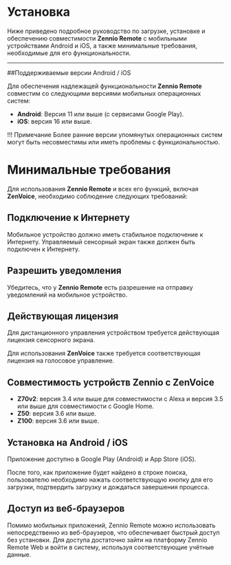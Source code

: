 # Установка

Ниже приведено подробное руководство по загрузке, установке и обеспечению совместимости **Zennio Remote** с мобильными устройствами Android и iOS, а также минимальные требования, необходимые для его функциональности.

---

##Поддерживаемые версии Android / iOS

Для обеспечения надлежащей функциональности **Zennio Remote** совместим со следующими версиями мобильных операционных систем:

* **Android**: Версия 11 или выше (с сервисами Google Play).
* **iOS**: версия 16 или выше.

!!! Примечание
    Более ранние версии упомянутых операционных систем могут быть несовместимы или иметь проблемы с функциональностью.

# Минимальные требования

Для использования **Zennio Remote** и всех его функций, включая **ZenVoice**, необходимо соблюдение следующих требований:

## Подключение к Интернету

Мобильное устройство должно иметь стабильное подключение к Интернету.
Управляемый сенсорный экран также должен быть подключен к Интернету.

## Разрешить уведомления

Убедитесь, что у **Zennio Remote** есть разрешение на отправку уведомлений на мобильное устройство.

## Действующая лицензия

Для дистанционного управления устройством требуется действующая лицензия сенсорного экрана.

Для использования **ZenVoice** также требуется соответствующая лицензия на голосовое управление.

## Совместимость устройств Zennio с ZenVoice

* **Z70v2**: версия 3.4 или выше для совместимости с Alexa и версия 3.5 или выше для совместимости с Google Home.
* **Z50**: версия 3.6 или выше.
* **Z100**: версия 3.6 или выше.

## Установка на Android / iOS

Приложение доступно в Google Play (Android) и App Store (iOS).

После того, как приложение будет найдено в строке поиска, пользователю необходимо нажать соответствующую кнопку для его загрузки, подтвердить загрузку и дождаться завершения процесса.

## Доступ из веб-браузеров

Помимо мобильных приложений, Zennio Remote можно использовать непосредственно из веб-браузеров, что обеспечивает быстрый доступ без установки. Для доступа достаточно зайти на платформу Zennio Remote Web и войти в систему, используя соответствующие учётные данные.